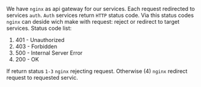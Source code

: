 We have `nginx` as api gateway for our services. Each request redirected to services `auth`. `Auth` services return `HTTP` status code.  Via this status codes `nginx` can deside wich make with request: reject or redirect to target services. Status code list:

1. 401 - Unauthorized
2. 403 - Forbidden
3. 500 - Internal Server Error
4. 200 - OK

If return status `1-3` `nginx` rejecting request. Otherwise (4) `nginx` redirect request to requested servic.
